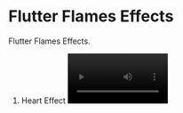 # Flutter Flames Effects

Flutter Flames Effects.

1. Heart Effect
<video src="./outputs/heart.mov" width=180 ></video>